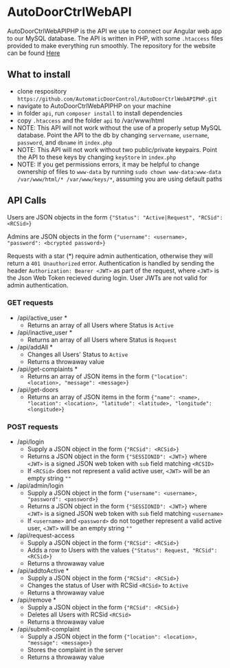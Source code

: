 # AutoDoorCtrlWebAPI
AutoDoorCtrlWebAPIPHP is the API we use to connect our Angular web app to our MySQL database. The API is written in PHP, with some `.htaccess` files provided to make everything run smoothly. The repository for the website can be found [Here](https://github.com/AutomaticDoorControl/AutoDoorCtrlWeb)

## What to install
  * clone respository `https://github.com/AutomaticDoorControl/AutoDoorCtrlWebAPIPHP.git`
  * navigate to AutoDoorCtrlWebAPIPHP on your machine
  * in folder `api`, run `composer install` to install dependencies
  * copy `.htaccess` and the folder `api` to /var/www/html
  * NOTE: This API will not work without the use of a properly setup MySQL database. Point the API to the db by changing `servername`, `username`, `password`, and `dbname` in `index.php`
  * NOTE: This API will not work without two public/private keypairs. Point the API to these keys by changing `keyStore` in `index.php`
  * NOTE: If you get permissions errors, it may be helpful to change ownership of files to `www-data` by running `sudo chown www-data:www-data /var/www/html/* /var/www/keys/*`, assuming you are using default paths

## API Calls
Users are JSON objects in the form `{"Status": "Active|Request", "RCSid": <RCSid>}`

Admins are JSON objects in the form `{"username": <username>, "password": <bcrypted password>}`

Requests with a star (\*) require admin authentication, otherwise they will return a `401 Unauthorized` error. Authentication is handled by sending the header `Authorization: Bearer <JWT>` as part of the request, where `<JWT>` is the Json Web Token recieved during login. User JWTs are not valid for admin authentication.

### GET requests
* /api/active_user \*
    * Returns an array of all Users where Status is `Active`
* /api/inactive_user \*
    * Returns an array of all Users where Status is `Request`
* /api/addAll \*
    * Changes all Users' Status to `Active`
    * Returns a throwaway value
* /api/get-complaints \*
    * Returns an array of JSON items in the form `{"location": <location>, "message": <message>}`
* /api/get-doors
    * Returns an array of JSON items in the form `{"name": <name>, "location": <location>, "latitude": <latitude>, "longitude": <longitude>}`

### POST requests
* /api/login
    * Supply a JSON object in the form `{"RCSid": <RCSid>}`
    * Returns a JSON object in the form `{"SESSIONID": <JWT>}` where `<JWT>` is a signed JSON web token with `sub` field matching `<RCSID>`
    * If `<RCSid>` does not represent a valid active user, `<JWT>` will be an empty string `""`
* /api/admin/login
    * Supply a JSON object in the form `{"username": <username>, "password": <password>}`
    * Returns a JSON object in the form `{"SESSIONID": <JWT>}` where `<JWT>` is a signed JSON web token with `sub` field matching `<username>`
    * If `<username>` and `<password>` do not together represent a valid active user, `<JWT>` will be an empty string `""`
* /api/request-access
    * Supply a JSON object in the form `{"RCSid": <RCSid>}`
    * Adds a row to Users with the values `{"Status": Request, "RCSid": <RCSid>}`
    * Returns a throwaway value
* /api/addtoActive \*
    * Supply a JSON object in the form `{"RCSid": <RCSid>}`
    * Changes the status of User with RCSid `<RCSid>` to `Active`
    * Returns a throwaway value
* /api/remove \*
    * Supply a JSON object in the form `{"RCSid": <RCSid>}`
    * Deletes all Users with RCSid `<RCSid>`
    * Returns a throwaway value
* /api/submit-complaint
    * Supply a JSON object in the form `{"location": <location>, "message": <message>}`
    * Stores the complaint in the server
    * Returns a throwaway value
